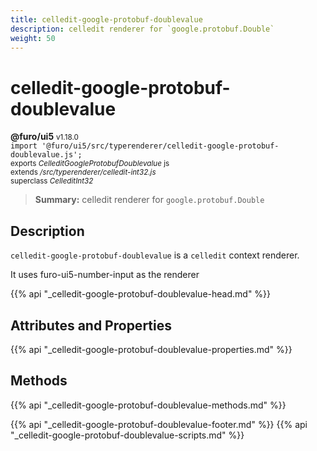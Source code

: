 ```yaml
---
title: celledit-google-protobuf-doublevalue
description: celledit renderer for `google.protobuf.Double`
weight: 50
---
```


# celledit-google-protobuf-doublevalue
**@furo/ui5** <small>v1.18.0</small>
<br>`import '@furo/ui5/src/typerenderer/celledit-google-protobuf-doublevalue.js';`<small>
<br>exports *CelleditGoogleProtobufDoublevalue* js
<br>extends */src/typerenderer/celledit-int32.js*
<br>superclass *CelleditInt32*</small>

> **Summary:** celledit renderer for `google.protobuf.Double`

## Description

`celledit-google-protobuf-doublevalue` is a `celledit` context renderer.

It uses furo-ui5-number-input as the renderer

{{% api "_celledit-google-protobuf-doublevalue-head.md" %}}

## Attributes and Properties
{{% api "_celledit-google-protobuf-doublevalue-properties.md" %}}




## Methods
{{% api "_celledit-google-protobuf-doublevalue-methods.md" %}}






{{% api "_celledit-google-protobuf-doublevalue-footer.md" %}}
{{% api "_celledit-google-protobuf-doublevalue-scripts.md" %}}
